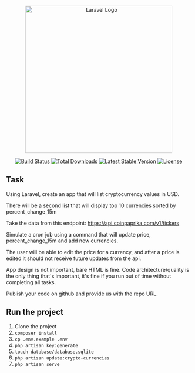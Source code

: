 <p align="center"><a href="https://laravel.com" target="_blank"><img src="https://raw.githubusercontent.com/laravel/art/master/logo-lockup/5%20SVG/2%20CMYK/1%20Full%20Color/laravel-logolockup-cmyk-red.svg" width="400" alt="Laravel Logo"></a></p>

<p align="center">
<a href="https://github.com/laravel/framework/actions"><img src="https://github.com/laravel/framework/workflows/tests/badge.svg" alt="Build Status"></a>
<a href="https://packagist.org/packages/laravel/framework"><img src="https://img.shields.io/packagist/dt/laravel/framework" alt="Total Downloads"></a>
<a href="https://packagist.org/packages/laravel/framework"><img src="https://img.shields.io/packagist/v/laravel/framework" alt="Latest Stable Version"></a>
<a href="https://packagist.org/packages/laravel/framework"><img src="https://img.shields.io/packagist/l/laravel/framework" alt="License"></a>
</p>

## Task

Using Laravel, create an app that will list cryptocurrency values in USD.

There will be a second list that will display top 10 currencies sorted by percent_change_15m

Take the data from this endpoint: https://api.coinpaprika.com/v1/tickers

Simulate a cron job using a command that will update price, percent_change_15m and add new currencies.

The user will be able to edit the price for a currency, and after a price is edited it should not receive future updates from the api.

App design is not important, bare HTML is fine. Code architecture/quality is the only thing that's important, it's fine if you run out of time without completing all tasks.

Publish your code on github and provide us with the repo URL.

## Run the project
1. Clone the project
2. `composer install`
3. `cp .env.example .env`
4. `php artisan key:generate`
5. `touch database/database.sqlite`
6. `php artisan update:crypto-currencies`
7. `php artisan serve`
